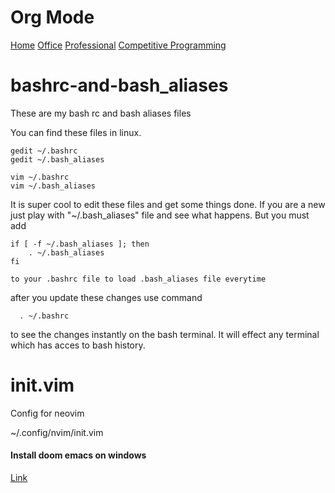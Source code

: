 Org Mode
=========

[Home](https://htmlpreview.github.io/?https://raw.githubusercontent.com/KRVPerera/config/master/orgmode/office.html)
[Office](https://htmlpreview.github.io/?https://raw.githubusercontent.com/KRVPerera/config/master/orgmode/office.html)
[Professional](https://htmlpreview.github.io/?https://raw.githubusercontent.com/KRVPerera/config/master/orgmode/Professional.html)
[Competitive Programming](https://htmlpreview.github.io/?https://raw.githubusercontent.com/KRVPerera/config/master/orgmode/cp.html)


bashrc-and-bash_aliases
=======================

These are my bash rc and bash aliases files

You can find these files in linux.
  
    gedit ~/.bashrc
    gedit ~/.bash_aliases
    
    vim ~/.bashrc
    vim ~/.bash_aliases
    
  It is super cool to edit these files and get some things done.
  If you are a new just play with "~/.bash_aliases" file and see what happens.
  But you must add 
	  
	if [ -f ~/.bash_aliases ]; then
		. ~/.bash_aliases
	fi
	
	to your .bashrc file to load .bash_aliases file everytime
  after you update these changes use command 
      
      . ~/.bashrc 
      
  to see the changes instantly on the bash terminal. It will effect any terminal which has acces to bash history.


init.vim
========

Config for neovim

~/.config/nvim/init.vim

#### Install doom emacs on windows
[Link](https://earvingad.github.io/posts/doom_emacs_windows/)
